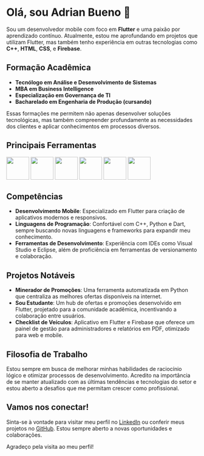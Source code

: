 # Olá, sou Adrian Bueno 👋

Sou um desenvolvedor mobile com foco em **Flutter** e uma paixão por aprendizado contínuo. Atualmente, estou me aprofundando em projetos que utilizam Flutter, mas também tenho experiência em outras tecnologias como **C++**, **HTML**, **CSS**, e **Firebase**.

## Formação Acadêmica

- **Tecnólogo em Análise e Desenvolvimento de Sistemas**
- **MBA em Business Intelligence**
- **Especialização em Governança de TI**
- **Bacharelado em Engenharia de Produção (cursando)**

Essas formações me permitem não apenas desenvolver soluções tecnológicas, mas também compreender profundamente as necessidades dos clientes e aplicar conhecimentos em processos diversos.

## Principais Ferramentas

<div>  
   
   <img src="https://cdn.jsdelivr.net/gh/devicons/devicon@latest/icons/flutter/flutter-original.svg" width="60"/>
   <img src="https://cdn.jsdelivr.net/gh/devicons/devicon@latest/icons/python/python-original.svg" width="60"/>    
   <img src="https://cdn.jsdelivr.net/gh/devicons/devicon@latest/icons/cplusplus/cplusplus-original.svg" width="60"/>
   <img src="https://cdn.jsdelivr.net/gh/devicons/devicon@latest/icons/firebase/firebase-original.svg" width="60"/>
   <img src="https://cdn.jsdelivr.net/gh/devicons/devicon@latest/icons/visualstudio/visualstudio-original.svg" width="60"/>
   <img src="https://cdn.jsdelivr.net/gh/devicons/devicon@latest/icons/eclipse/eclipse-original.svg" width="60"/>
       
          
          
</div>



## Competências

- **Desenvolvimento Mobile**: Especializado em Flutter para criação de aplicativos modernos e responsivos.
- **Linguagens de Programação**: Confortável com C++, Python e Dart, sempre buscando novas linguagens e frameworks para expandir meu conhecimento.
- **Ferramentas de Desenvolvimento**: Experiência com IDEs como Visual Studio e Eclipse, além de proficiência em ferramentas de versionamento e colaboração.

## Projetos Notáveis

- **Minerador de Promoções**: Uma ferramenta automatizada em Python que centraliza as melhores ofertas disponíveis na internet.
- **Sou Estudante**: Um hub de ofertas e promoções desenvolvido em Flutter, projetado para a comunidade acadêmica, incentivando a colaboração entre usuários.
- **Checklist de Veículos**: Aplicativo em Flutter e Firebase que oferece um painel de gestão para administradores e relatórios em PDF, otimizado para web e mobile.

## Filosofia de Trabalho

Estou sempre em busca de melhorar minhas habilidades de raciocínio lógico e otimizar processos de desenvolvimento. Acredito na importância de se manter atualizado com as últimas tendências e tecnologias do setor e estou aberto a desafios que me permitam crescer como profissional.

## Vamos nos conectar!

Sinta-se à vontade para visitar meu perfil no [LinkedIn](https://www.linkedin.com/in/euadrian/) ou conferir meus projetos no [GitHub](https://github.com/buenobr). Estou sempre aberto a novas oportunidades e colaborações.
<!--
## Estatísticas do GitHub

![Estatísticas do GitHub](https://github-readme-stats.vercel.app/api?username=buenobr&show_icons=true&theme=radical)

--- -->

Agradeço pela visita ao meu perfil!
